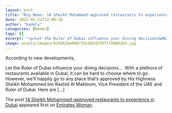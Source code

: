 ```yaml
---
layout: post
title: "Big News: 14 Sheikh Mohammed-approved restaurants to experience in Dubai"
date: 2025-05-22T12:00:58
author: "badely"
categories: [Women]
tags: []
excerpt: "<p>Let the Ruler of Dubai influence your dining decisions&#8230;  With a plethora of restaurants available in Dubai, it can be hard to choose where to"
image: assets/images/820462be886733c885d2f0777a9082bd.jpg
---
```


According to new developments, <p>Let the Ruler of Dubai influence your dining decisions&#8230;  With a plethora of restaurants available in Dubai, it can be hard to choose where to go. However, we&#8217;ll happily go to any place that&#8217;s approved by His Highness Sheikh Mohammed bin Rashid Al Maktoum, Vice President of the UAE and Ruler of Dubai. Here are [&#8230;]</p>
<p>The post <a href="https://emirateswoman.com/14-sheikh-mohammed-approved-restaurants-to-experience-in-dubai/" rel="nofollow">14 Sheikh Mohammed-approved restaurants to experience in Dubai</a> appeared first on <a href="https://emirateswoman.com" rel="nofollow">Emirates Woman</a>.</p>


